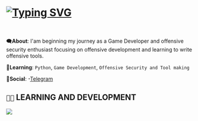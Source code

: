<h1>
<a href="https://git.io/typing-svg"><img src="https://readme-typing-svg.demolab.com?font=JetBrains+Mono&size=15&duration=2000&pause=1000&color=1EC899&random=false&lines=Hey%2C+it's+Blade-Z!;Blade-Z%3A+finding+bugs+to+make+them+feature;Blade-Z%3A+using+microsoft+word+as+my+IDE;Blade-Z%3A+fear+from+third-eye" alt="Typing SVG" /></a>
</h1>
</br>

🗨️**About**: I'am beginning my journey as a Game Developer and offensive security enthusiast focusing on offensive development and learning to write offensive tools. 

🌱**Learning**: `Python`, `Game Development`, `Offensive Security and Tool making`

🔗**Social**: -[Telegram](https://t.me/UnderDeeds)

<h2><code>👨‍💻</code> LEARNING AND DEVELOPMENT</h2>
<p>
  <a href="https://skillicons.dev">
    <img src="https://skillicons.dev/icons?i=python,git,github,rust,cpp,vscode,visualstudio,linux,kali,unity,unreal" />
  </a>
</p>
